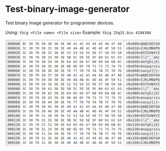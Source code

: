# Test-binary-image-generator
Test binary image generator for programmer devices.

Using: `tbig <File name> <File size>`
Example: `tbig 25q32.bin 4194304`

![Example of the output file](https://github.com/bigbigmdm/Test-binary-image-generator/blob/main/tbig.png)
